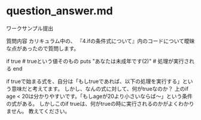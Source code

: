 # question_answer.md
ワークサンプル提出


質問内容
カリキュラム中の、 
『4.ifの条件式について』内のコードについて曖昧な点があったので質問します。

if true # trueという値そのもの
  puts "あなたは未成年です(2)" # 処理が実行される
end

if trueで始まる式を、自分は「もしtrueであれば、以下の処理を実行する」という意味だと考えてます。
しかし、なんの式に対して、何がtrueなのか？
上のif age < 20は分かりやすいです。「もしageが20より小さいならば〜」という条件の式がある。
しかしこのif trueは、何がtrueの時に実行されるのかがよくわかりません。
教えてください。
